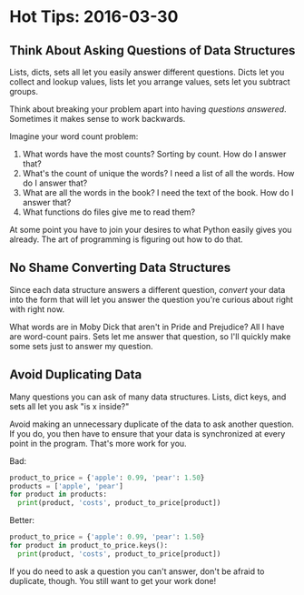 # Hot Tips: 2016-03-30
## Think About Asking Questions of Data Structures
Lists, dicts, sets all let you easily answer different questions.
Dicts let you collect and lookup values, lists let you arrange values, sets let you subtract groups.

Think about breaking your problem apart into having _questions answered_.
Sometimes it makes sense to work backwards.

Imagine your word count problem:
1. What words have the most counts?
Sorting by count.
How do I answer that?
1. What's the count of unique the words?
I need a list of all the words.
How do I answer that?
1. What are all the words in the book?
I need the text of the book.
How do I answer that?
1. What functions do files give me to read them?

At some point you have to join your desires to what Python easily gives you already.
The art of programming is figuring out how to do that.

## No Shame Converting Data Structures
Since each data structure answers a different question, _convert_ your data into the form that will let you answer the question you're curious about right with right now.

What words are in Moby Dick that aren't in Pride and Prejudice?
All I have are word-count pairs.
Sets let me answer that question, so I'll quickly make some sets just to answer my question.

## Avoid Duplicating Data
Many questions you can ask of many data structures.
Lists, dict keys, and sets all let you ask "is x inside?"

Avoid making an unnecessary duplicate of the data to ask another question.
If you do, you then have to ensure that your data is synchronized at every point in the program.
That's more work for you.

Bad:
```python
product_to_price = {'apple': 0.99, 'pear': 1.50}
products = ['apple', 'pear']
for product in products:
  print(product, 'costs', product_to_price[product])
```

Better:
```python
product_to_price = {'apple': 0.99, 'pear': 1.50}
for product in product_to_price.keys():
  print(product, 'costs', product_to_price[product])
```

If you do need to ask a question you can't answer, don't be afraid to duplicate, though.
You still want to get your work done!
